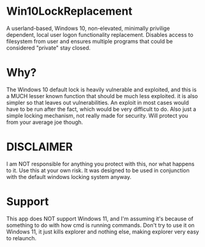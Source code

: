 # Win10LockReplacement
A userland-based, Windows 10, non-elevated, minimally privilige dependent, local user logon functionality replacement. Disables access to filesystem from user and ensures multiple programs that could be considered "private" stay closed.
# Why?
The Windows 10 default lock is heavily vulnerable and exploited, and this is a MUCH lesser known function that should be much less exploited. it is also simpler so that leaves out vulnerabilities. An exploit in most cases would have to be run after the fact, which would be very difficult to do. Also just a simple locking mechanism, not really made for security. Will protect you from your average joe though.
# DISCLAIMER
I am NOT responsible for anything you protect with this, nor what happens to it. Use this at your own risk. It was designed to be used in conjunction with the default windows locking system anyway.
# Support
This app does NOT support Windows 11, and I'm assuming it's because of something to do with how cmd is running commands. Don't try to use it on Windows 11, it just kills explorer and nothing else, making explorer very easy to relaunch.

